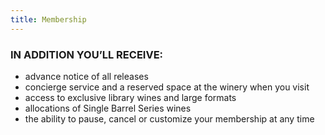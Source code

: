 ```yaml
---
title: Membership
---
```


### IN ADDITION YOU’LL RECEIVE:

* advance notice of all releases
* concierge service and a reserved space at the winery when you visit
* access to exclusive library wines and large formats
* allocations of Single Barrel Series wines
* the ability to pause, cancel or customize your membership at any time